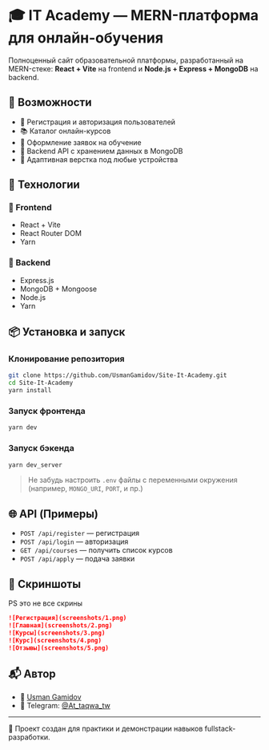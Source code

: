 # 🎓 IT Academy — MERN-платформа для онлайн-обучения

Полноценный сайт образовательной платформы, разработанный на MERN-стеке: **React + Vite** на frontend и **Node.js + Express + MongoDB** на backend.

## 🚀 Возможности

- 🔐 Регистрация и авторизация пользователей
- 📚 Каталог онлайн-курсов
- 📝 Оформление заявок на обучение
- 📂 Backend API с хранением данных в MongoDB
- 📱 Адаптивная верстка под любые устройства

## 🧰 Технологии

### 🔷 Frontend
- React + Vite
- React Router DOM
- Yarn

### 🔶 Backend
- Express.js
- MongoDB + Mongoose
- Node.js
- Yarn

## 📦 Установка и запуск

### Клонирование репозитория
```bash
git clone https://github.com/UsmanGamidov/Site-It-Academy.git
cd Site-It-Academy
yarn install
```

### Запуск фронтенда
```bash
yarn dev
```

### Запуск бэкенда
```bash
yarn dev_server
```

> Не забудь настроить `.env` файлы с переменными окружения (например, `MONGO_URI`, `PORT`, и пр.)

## 🌐 API (Примеры)
- `POST /api/register` — регистрация
- `POST /api/login` — авторизация
- `GET /api/courses` — получить список курсов
- `POST /api/apply` — подача заявки

## 📸 Скриншоты
PS это не все скрины
```markdown
![Регистрация](screenshots/1.png)
![Главная](screenshots/2.png)
![Курсы](screenshots/3.png)
![Курс](screenshots/4.png)
![Отзывы](screenshots/5.png)
```

## 📬 Автор

- 💼 [Usman Gamidov](https://github.com/UsmanGamidov)
- 📩 Telegram: [@At_taqwa_tw](https://t.me/At_taqwa_tw)

---

🧠 Проект создан для практики и демонстрации навыков fullstack-разработки.
